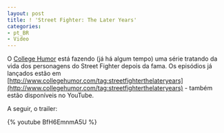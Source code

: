 ```yaml
---
layout: post
title: ! 'Street Fighter: The Later Years'
categories:
- pt_BR
- Video
---
```

O [College Humor](http://www.collegehumor.com/) está fazendo (já há algum tempo) uma série tratando da vida dos personagens do Street Fighter depois da fama. Os episódios já lançados estão em [http://www.collegehumor.com/tag:streetfighterthelateryears](http://www.collegehumor.com/tag:streetfighterthelateryears) - também estão disponíveis no YouTube.

A seguir, o trailer:

{% youtube BfH6EmnmA5U %}